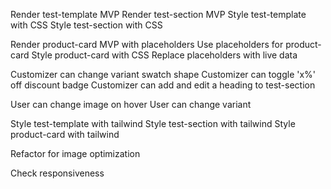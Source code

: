 <!-- # DONE -->

<!-- ? DOING -->

<!-- @ PAUSED -->

<!-- TODO -->
Render test-template MVP
Render test-section MVP
Style test-template with CSS
Style test-section with CSS

Render product-card MVP with placeholders
Use placeholders for product-card
Style product-card with CSS
Replace placeholders with live data

Customizer can change variant swatch shape
Customizer can toggle 'x%' off discount badge
Customizer can add and edit a heading to test-section

User can change image on hover
User can change variant

Style test-template with tailwind
Style test-section with tailwind
Style product-card with tailwind

Refactor for image optimization

Check responsiveness

<!-- ! BUGS -->

<!-- ? SANITY REFACTORING -->